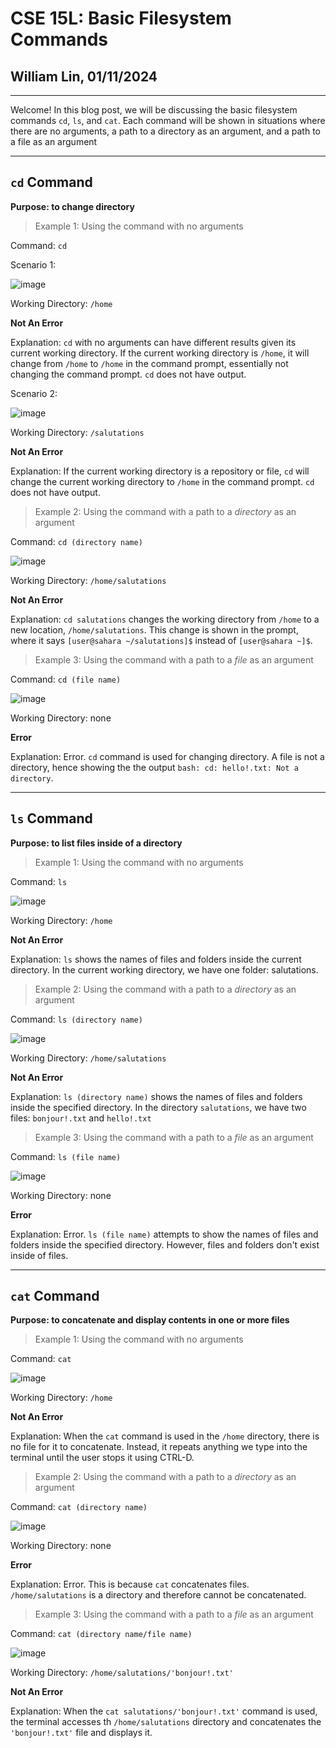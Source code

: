 # CSE 15L: Basic Filesystem Commands
## William Lin, 01/11/2024
---

Welcome! In this blog post, we will be discussing the basic filesystem commands `cd`, `ls`, and `cat`. Each command will be shown in situations where there are no arguments, a path to a directory as an argument, and a path to a file as an argument

---
## `cd` Command

**Purpose: to change directory**

>Example 1: Using the command with no arguments

Command: `cd`

Scenario 1:

![image](https://github.com/williamlinplayzlegitpiano/15Llabreportone/assets/55766910/9bb6dd87-4dfd-48a2-bdca-39b20bd065bf)

Working Directory: `/home`

**Not An Error**

Explanation: `cd` with no arguments can have different results given its current working directory. If the current working directory is `/home`, it will change from `/home` to `/home` in the command prompt, essentially not changing the command prompt. `cd` does not have output.

Scenario 2:

![image](https://github.com/williamlinplayzlegitpiano/15Llabreportone/assets/55766910/8b8fabf1-2e38-4e3e-b3b0-391b99e8da78)

Working Directory: `/salutations`

**Not An Error**

Explanation: If the current working directory is a repository or file, `cd` will change the current working directory to `/home` in the command prompt. `cd` does not have output.

>Example 2: Using the command with a path to a *directory* as an argument

Command: `cd (directory name)`

![image](https://github.com/williamlinplayzlegitpiano/15Llabreportone/assets/55766910/46f739f7-c93d-4a25-9170-6d467306129e)

Working Directory: `/home/salutations`

**Not An Error**

Explanation: `cd salutations` changes the working directory from `/home` to a new location, `/home/salutations`. This change is shown in the prompt, where it says `[user@sahara ~/salutations]$` instead of `[user@sahara ~]$`.

>Example 3: Using the command with a path to a *file* as an argument

Command: `cd (file name)`

![image](https://github.com/williamlinplayzlegitpiano/15Llabreportone/assets/55766910/015304d4-8462-43cf-8ada-08261e9e6ae0)

Working Directory: none

**Error**

Explanation: Error. `cd` command is used for changing directory. A file is not a directory, hence showing the the output `bash: cd: hello!.txt: Not a directory`.

---
## `ls` Command

**Purpose: to list files inside of a directory**

>Example 1: Using the command with no arguments

Command: `ls`

![image](https://github.com/williamlinplayzlegitpiano/15Llabreportone/assets/55766910/8ada7fe7-9957-4cd7-afbe-e49ea8b6a3e8)

Working Directory: `/home`

**Not An Error**

Explanation: `ls` shows the names of files and folders inside the current directory. In the current working directory, we have one folder: salutations. 

>Example 2: Using the command with a path to a *directory* as an argument

Command: `ls (directory name)` 

![image](https://github.com/williamlinplayzlegitpiano/15Llabreportone/assets/55766910/20ebc3e2-1c90-45e2-b159-4603db61c2e1)

Working Directory: `/home/salutations`

**Not An Error**

Explanation: `ls (directory name)` shows the names of files and folders inside the specified directory. In the directory `salutations`, we have two files: `bonjour!.txt` and `hello!.txt`

>Example 3: Using the command with a path to a *file* as an argument

Command: `ls (file name)`

![image](https://github.com/williamlinplayzlegitpiano/15Llabreportone/assets/55766910/fa7a79d4-e22d-45bf-a871-cc60889d27a6)

Working Directory: none

**Error**

Explanation: Error. `ls (file name)` attempts to show the names of files and folders inside the specified directory. However, files and folders don't exist inside of files. 

---
## `cat` Command

**Purpose: to concatenate and display contents in one or more files**

>Example 1: Using the command with no arguments

Command: `cat`

![image](https://github.com/williamlinplayzlegitpiano/15Llabreportone/assets/55766910/ba039c30-0837-450e-acae-56d4ea10def0)

Working Directory: `/home`

**Not An Error**

Explanation: When the `cat` command is used in the `/home` directory, there is no file for it to concatenate. Instead, it repeats anything we type into the terminal until the user stops it using CTRL-D. 

>Example 2: Using the command with a path to a *directory* as an argument

Command: `cat (directory name)`

![image](https://github.com/williamlinplayzlegitpiano/15Llabreportone/assets/55766910/eb66921b-32ef-4bfb-9922-b56aaaf38ad0)

Working Directory: none

**Error**

Explanation: Error. This is because `cat` concatenates files. `/home/salutations` is a directory and therefore cannot be concatenated.

>Example 3: Using the command with a path to a *file* as an argument

Command: `cat (directory name/file name)`

![image](https://github.com/williamlinplayzlegitpiano/15Llabreportone/assets/55766910/d6224a78-0994-4c1e-a6c2-301f475bf10e)

Working Directory: `/home/salutations/'bonjour!.txt'`

**Not An Error**

Explanation: When the `cat salutations/'bonjour!.txt'` command is used, the terminal accesses th `/home/salutations` directory and concatenates the `'bonjour!.txt'` file and displays it.

